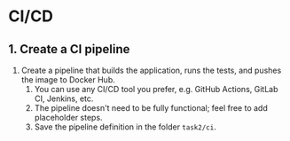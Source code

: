 # CI/CD

## 1. Create a CI pipeline

1. Create a pipeline that builds the application, runs the tests, and pushes the image to Docker Hub.
   1. You can use any CI/CD tool you prefer, e.g. GitHub Actions, GitLab CI, Jenkins, etc.
   2. The pipeline doesn't need to be fully functional; feel free to add placeholder steps.
   3. Save the pipeline definition in the folder `task2/ci`.
